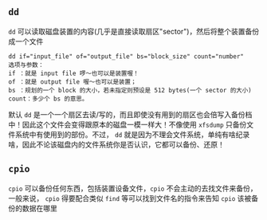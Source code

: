 ##  `dd`
`dd` 可以读取磁盘装置的内容(几乎是直接读取扇区"sector")，然后将整个装置备份成一个文件
```shell
dd if="input_file" of="output_file" bs="block_size" count="number"
选项与参数：
if ：就是 input file 啰～也可以是装置喔！
of ：就是 output file 喔～也可以是装置；
bs ：规划的一个 block 的大小，若未指定则预设是 512 bytes(一个 sector 的大小)
count：多少个 bs 的意思。
```
默认 `dd` 是一个一个扇区去读/写的，而且即使没有用到的扇区也会倍写入备份档中！因此这个文件会变得跟原本的磁盘一模一样大！不像使用 `xfsdump` 只备份文件系统中有使用到的部份。不过， `dd` 就是因为不理会文件系统，单纯有啥纪录啥，因此不论该磁盘内的文件系统你是否认识，它都可以备份、还原！
## `cpio`
`cpio` 可以备份任何东西，包括装置设备文件，`cpio` 不会主动的去找文件来备份，一般来说， `cpio` 得要配合类似 `find` 等可以找到文件名的指令来告知 `cpio` 该被备份的数据在哪里